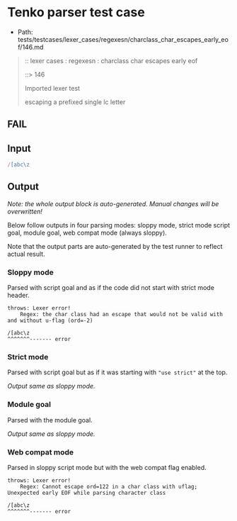# Tenko parser test case

- Path: tests/testcases/lexer_cases/regexesn/charclass_char_escapes_early_eof/146.md

> :: lexer cases : regexesn : charclass char escapes early eof
>
> ::> 146
>
> Imported lexer test
>
> escaping a prefixed single lc letter

## FAIL

## Input

`````js
/[abc\z
`````

## Output

_Note: the whole output block is auto-generated. Manual changes will be overwritten!_

Below follow outputs in four parsing modes: sloppy mode, strict mode script goal, module goal, web compat mode (always sloppy).

Note that the output parts are auto-generated by the test runner to reflect actual result.

### Sloppy mode

Parsed with script goal and as if the code did not start with strict mode header.

`````
throws: Lexer error!
    Regex: the char class had an escape that would not be valid with and without u-flag (ord=-2)

/[abc\z
^^^^^^^------- error
`````

### Strict mode

Parsed with script goal but as if it was starting with `"use strict"` at the top.

_Output same as sloppy mode._

### Module goal

Parsed with the module goal.

_Output same as sloppy mode._

### Web compat mode

Parsed in sloppy script mode but with the web compat flag enabled.

`````
throws: Lexer error!
    Regex: Cannot escape ord=122 in a char class with uflag; Unexpected early EOF while parsing character class

/[abc\z
^^^^^^^------- error
`````

